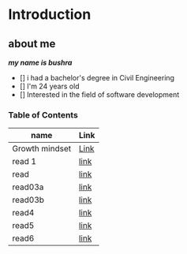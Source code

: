 # Introduction

## about me
***my name is bushra***
- [] i had a bachelor's degree  in Civil Engineering
- [] I'm 24 years old
- [] Interested in the field of software development
  

###  Table of Contents 

| name | Link |
|-----------|--------|
| Growth mindset | [Link](lab1.md)|
| read 1|[link](READ1.md)|
|read |[link](read.md)|
| read03a |[link](read03a.md)|
|read03b| [link](Read03b.md)|
|read4|[link](read4.md)|
|read5|[link](read5.md)|
|read6|[link](read6.md)|




        
   
      




